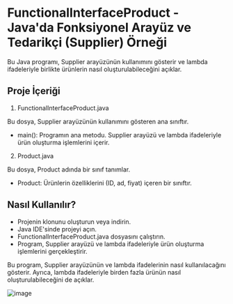 # FunctionalInterfaceProduct - Java'da Fonksiyonel Arayüz ve Tedarikçi (Supplier) Örneği

Bu Java programı, Supplier arayüzünün kullanımını gösterir ve lambda ifadeleriyle birlikte ürünlerin nasıl oluşturulabileceğini açıklar.

## Proje İçeriği
1. FunctionalInterfaceProduct.java

Bu dosya, Supplier arayüzünün kullanımını gösteren ana sınıftır.
- main(): Programın ana metodu. Supplier arayüzü ve lambda ifadeleriyle ürün oluşturma işlemlerini içerir.

2. Product.java

Bu dosya, Product adında bir sınıf tanımlar.
- Product: Ürünlerin özelliklerini (ID, ad, fiyat) içeren bir sınıftır.

## Nasıl Kullanılır?
- Projenin klonunu oluşturun veya indirin.
- Java IDE'sinde projeyi açın.
- FunctionalInterfaceProduct.java dosyasını çalıştırın.
- Program, Supplier arayüzü ve lambda ifadeleriyle ürün oluşturma işlemlerini gerçekleştirir.

Bu program, Supplier arayüzünün ve lambda ifadelerinin nasıl kullanılacağını gösterir. Ayrıca, lambda ifadeleriyle birden fazla ürünün nasıl oluşturulabileceğini de açıklar.

![image](https://github.com/esmanur-karatas/NewWithJava8/assets/83882274/c0048d30-46ca-454c-9380-1f7516e795f7)

